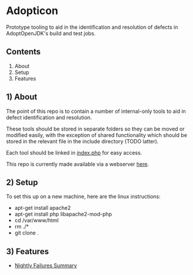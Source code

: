 # Adopticon
Prototype tooling to aid in the identification and resolution of defects in AdoptOpenJDK's build and test jobs.

## Contents
1) About
2) Setup 
3) Features

## 1) About

The point of this repo is to contain a number of internal-only tools to aid in defect identification and resolution.

These tools should be stored in separate folders so they can be moved or modified easily, with the exception of shared
functionality which should be stored in the relevant file in the include directory (TODO latter).

Each tool should be linked in [index.php](./index.php) for easy access.

This repo is currently made available via a webserver [here](http://adopticon1.fyre.ibm.com/index.html).

## 2) Setup

To set this up on a new machine, here are the linux instructions:

- apt-get install apache2
- apt-get install php libapache2-mod-php
- cd /var/www/html
- rm ./*
- git clone <This repo> .

## 3) Features
- [Nightly Failures Summary](./nightly_failures_summary/index.php)
